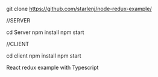 git clone https://github.com/starlenj/node-redux-example/

//SERVER 

cd Server
npm install
npm start

//CLIENT 

cd client
npm install
npm start


React redux example with Typescript
